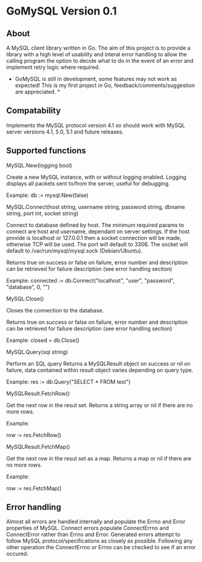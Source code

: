 GoMySQL Version 0.1
===================

About
-----

A MySQL client library written in Go. The aim of this project is to provide a library with a high level of usability and interal error handling to allow the calling program the option to decide what to do in the event of an error and implement retry logic where required.

* GoMySQL is still in development, some features may not work as expected! This is my first project in Go, feedback/comments/suggestion are appreciated. *


Compatability
-------------

Implements the MySQL protocol version 4.1 so should work with MySQL server versions 4.1, 5.0, 5.1 and future releases.


Supported functions
-------------------

MySQL.New(logging bool)

Create a new MySQL instance, with or without logging enabled.
Logging displays all packets sent to/from the server, useful for debugging.

Example:
db := mysql.New(false)

MySQL.Connect(host string, username string, password string, dbname string, port int, socket string)

Connect to database defined by host.
The minimum required params to connect are host and username, dependant on server settings.
If the host provide is localhost or 127.0.0.1 then a socket connection will be made, otherwise TCP will be used.
The port will default to 3306.
The socket will default to /var/run/mysql/mysql.sock (Debian/Ubuntu).

Returns true on success or false on failure, error number and description can be retrieved for failure description (see error handling section)

Example:
connected := db.Connect("localhost", "user", "password", "database", 0, "")

MySQL.Close()

Closes the connection to the database.

Returns true on success or false on failure, error number and description can be retrieved for failure description (see error handling section)

Example:
closed = db.Close()

MySQL.Query(sql string)

Perform an SQL query
Returns a MySQLResult object on success or nil on failure, data contained within result object varies depending on query type.

Example:
res := db.Query("SELECT * FROM test")

MySQLResult.FetchRow()

Get the next row in the resut set.
Returns a string array or nil if there are no more rows.

Example:

row := res.FetchRow()

MySQLResult.FetchMap()

Get the next row in the resut set as a map.
Returns a map or nil if there are no more rows.

Example:

row := res.FetchMap()


Error handling
--------------

Almost all errors are handled internally and populate the Errno and Error properties of MySQL.
Connect errors populate ConnectErrno and ConnectError rather than Errno and Error.
Generated errors attempt to follow MySQL protocol/specifications as closely as possible.
Following any other operation the ConnectErrno or Errno can be checked to see if an error occured.
